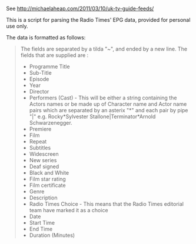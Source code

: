 See http://michaelaheap.com/2011/03/10/uk-tv-guide-feeds/

This is a script for parsing the Radio Times' EPG data, provided for personal use only.

The data is formatted as follows:
<blockquote>The fields are separated by a tilda "~", and ended by a new line. The fields that are supplied are :
<ul>
<li>Programme Title</li>
<li>Sub-Title</li>
<li>Episode</li>
<li>Year</li>
<li>Director</li>
<li>Performers (Cast) - This will be either a string containing the Actors names or be made up of Character name and Actor name pairs which are separated by an asterix "*" and each pair by pipe "|" e.g. Rocky*Sylvester Stallone|Terminator*Arnold Schwarzenegger. </li>
<li>Premiere</li>
<li>Film</li>
<li>Repeat</li>
<li>Subtitles</li>
<li>Widescreen</li>
<li>New series</li>
<li>Deaf signed</li>
<li>Black and White</li>
<li>Film star rating</li>
<li>Film certificate</li>
<li>Genre</li>
<li>Description</li>
<li>Radio Times Choice - This means that the Radio Times editorial team have marked it as a choice</li>
<li>Date</li>
<li>Start Time</li>
<li>End Time</li>
<li>Duration (Minutes)</li>
</ul>
</blockquote>
